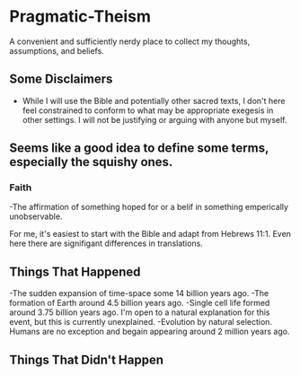 # Pragmatic-Theism
A convenient and sufficiently nerdy place to collect my thoughts, assumptions, and beliefs.

## Some Disclaimers
- While I will use the Bible and potentially other sacred texts, I don't here feel constrained to conform to what may be appropriate exegesis in other settings. I will not be justifying or arguing with anyone but myself.

## Seems like a good idea to define some terms, especially the squishy ones.

### Faith
-The affirmation of something hoped for or a belif in something emperically unobservable.

For me, it's easiest to start with the Bible and adapt from Hebrews 11:1. Even here there are signifigant differences in translations.

## Things That Happened
-The sudden expansion of time-space some 14 billion years ago.
-The formation of Earth around 4.5 billion years ago.
-Single cell life formed around 3.75 billion years ago. I'm open to a natural explanation for this event, but this is currently unexplained.
-Evolution by natural selection. Humans are no exception and begain appearing around 2 million years ago.

## Things That Didn't Happen
  

